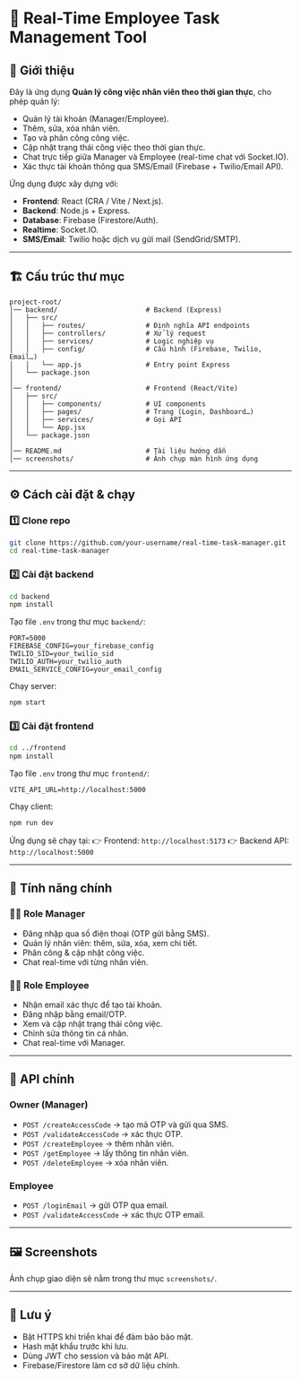 
# 🚀 Real-Time Employee Task Management Tool

## 📖 Giới thiệu

Đây là ứng dụng **Quản lý công việc nhân viên theo thời gian thực**, cho phép quản lý:

* Quản lý tài khoản (Manager/Employee).
* Thêm, sửa, xóa nhân viên.
* Tạo và phân công công việc.
* Cập nhật trạng thái công việc theo thời gian thực.
* Chat trực tiếp giữa Manager và Employee (real-time chat với Socket.IO).
* Xác thực tài khoản thông qua SMS/Email (Firebase + Twilio/Email API).

Ứng dụng được xây dựng với:

* **Frontend**: React (CRA / Vite / Next.js).
* **Backend**: Node.js + Express.
* **Database**: Firebase (Firestore/Auth).
* **Realtime**: Socket.IO.
* **SMS/Email**: Twilio hoặc dịch vụ gửi mail (SendGrid/SMTP).

---

## 🏗 Cấu trúc thư mục

```
project-root/
│── backend/                      # Backend (Express)
│   ├── src/
│   │   ├── routes/               # Định nghĩa API endpoints
│   │   ├── controllers/          # Xử lý request
│   │   ├── services/             # Logic nghiệp vụ
│   │   ├── config/               # Cấu hình (Firebase, Twilio, Email…)
│   │   └── app.js                # Entry point Express
│   └── package.json
│
│── frontend/                     # Frontend (React/Vite)
│   ├── src/
│   │   ├── components/           # UI components
│   │   ├── pages/                # Trang (Login, Dashboard…)
│   │   ├── services/             # Gọi API
│   │   └── App.jsx
│   └── package.json
│
│── README.md                     # Tài liệu hướng dẫn
│── screenshots/                  # Ảnh chụp màn hình ứng dụng
```

---

## ⚙️ Cách cài đặt & chạy

### 1️⃣ Clone repo

```bash
git clone https://github.com/your-username/real-time-task-manager.git
cd real-time-task-manager
```

### 2️⃣ Cài đặt backend

```bash
cd backend
npm install
```

Tạo file `.env` trong thư mục `backend/`:

```env
PORT=5000
FIREBASE_CONFIG=your_firebase_config
TWILIO_SID=your_twilio_sid
TWILIO_AUTH=your_twilio_auth
EMAIL_SERVICE_CONFIG=your_email_config
```

Chạy server:

```bash
npm start
```

### 3️⃣ Cài đặt frontend

```bash
cd ../frontend
npm install
```

Tạo file `.env` trong thư mục `frontend/`:

```env
VITE_API_URL=http://localhost:5000
```

Chạy client:

```bash
npm run dev
```

Ứng dụng sẽ chạy tại:
👉 Frontend: `http://localhost:5173`
👉 Backend API: `http://localhost:5000`

---

## 🔑 Tính năng chính

### 👩‍💼 Role Manager

* Đăng nhập qua số điện thoại (OTP gửi bằng SMS).
* Quản lý nhân viên: thêm, sửa, xóa, xem chi tiết.
* Phân công & cập nhật công việc.
* Chat real-time với từng nhân viên.

### 👨‍💻 Role Employee

* Nhận email xác thực để tạo tài khoản.
* Đăng nhập bằng email/OTP.
* Xem và cập nhật trạng thái công việc.
* Chỉnh sửa thông tin cá nhân.
* Chat real-time với Manager.

---

## 📡 API chính

### Owner (Manager)

* `POST /createAccessCode` → tạo mã OTP và gửi qua SMS.
* `POST /validateAccessCode` → xác thực OTP.
* `POST /createEmployee` → thêm nhân viên.
* `POST /getEmployee` → lấy thông tin nhân viên.
* `POST /deleteEmployee` → xóa nhân viên.

### Employee

* `POST /loginEmail` → gửi OTP qua email.
* `POST /validateAccessCode` → xác thực OTP email.

---

## 🖼 Screenshots

Ảnh chụp giao diện sẽ nằm trong thư mục `screenshots/`.

---

## 📌 Lưu ý

* Bật HTTPS khi triển khai để đảm bảo bảo mật.
* Hash mật khẩu trước khi lưu.
* Dùng JWT cho session và bảo mật API.
* Firebase/Firestore làm cơ sở dữ liệu chính.



